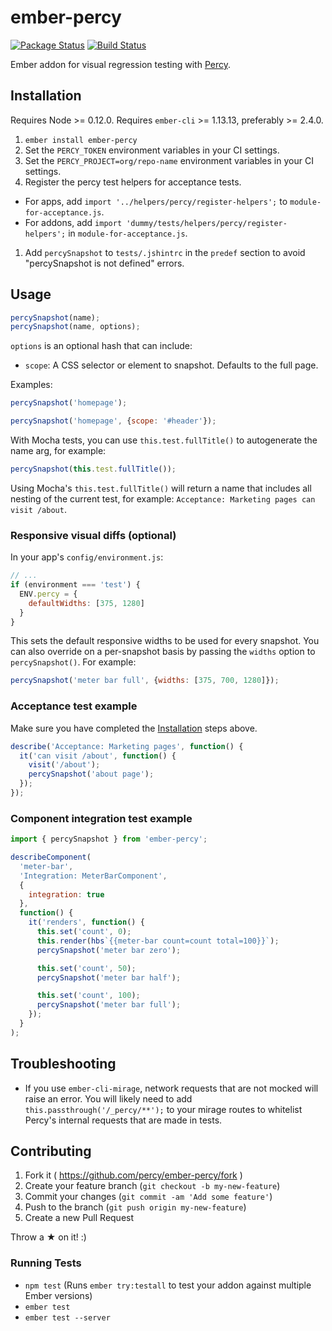 # ember-percy

[![Package Status](https://img.shields.io/npm/v/ember-percy.svg)](https://www.npmjs.com/package/ember-percy)
[![Build Status](https://travis-ci.org/percy/ember-percy.svg?branch=master)](https://travis-ci.org/percy/ember-percy)

Ember addon for visual regression testing with [Percy](https://percy.io).

## Installation

Requires Node >= 0.12.0.
Requires `ember-cli` >= 1.13.13, preferably >= 2.4.0.

1. `ember install ember-percy`
1. Set the `PERCY_TOKEN` environment variables in your CI settings.
1. Set the `PERCY_PROJECT=org/repo-name` environment variables in your CI settings.
1. Register the percy test helpers for acceptance tests.
  * For apps, add `import '../helpers/percy/register-helpers';` to `module-for-acceptance.js`.
  * For addons, add `import 'dummy/tests/helpers/percy/register-helpers';` in `module-for-acceptance.js`.
1. Add `percySnapshot` to `tests/.jshintrc` in the `predef` section to avoid "percySnapshot is not defined" errors.

## Usage

```javascript
percySnapshot(name);
percySnapshot(name, options);
```

`options` is an optional hash that can include:

* `scope`: A CSS selector or element to snapshot. Defaults to the full page.

Examples:

```javascript
percySnapshot('homepage');
```

```javascript
percySnapshot('homepage', {scope: '#header'});
```

With Mocha tests, you can use `this.test.fullTitle()` to autogenerate the name arg, for example:

```javascript
percySnapshot(this.test.fullTitle());
```

Using Mocha's `this.test.fullTitle()` will return a name that includes all nesting of the current
test, for example: `Acceptance: Marketing pages can visit /about`.

### Responsive visual diffs (optional)

In your app's `config/environment.js`:

```javascript
// ...
if (environment === 'test') {
  ENV.percy = {
    defaultWidths: [375, 1280]
  }
}
```

This sets the default responsive widths to be used for every snapshot. You can also override on a
per-snapshot basis by passing the `widths` option to `percySnapshot()`. For example:

```javascript
percySnapshot('meter bar full', {widths: [375, 700, 1280]});
```

### Acceptance test example

Make sure you have completed the [Installation](#installation) steps above.

```javascript
describe('Acceptance: Marketing pages', function() {
  it('can visit /about', function() {
    visit('/about');
    percySnapshot('about page');
  });
});
```

### Component integration test example

```javascript
import { percySnapshot } from 'ember-percy';

describeComponent(
  'meter-bar',
  'Integration: MeterBarComponent',
  {
    integration: true
  },
  function() {
    it('renders', function() {
      this.set('count', 0);
      this.render(hbs`{{meter-bar count=count total=100}}`);
      percySnapshot('meter bar zero');

      this.set('count', 50);
      percySnapshot('meter bar half');

      this.set('count', 100);
      percySnapshot('meter bar full');
    });
  }
);
```

## Troubleshooting

* If you use `ember-cli-mirage`, network requests that are not mocked will raise an error.
  You will likely need to add `this.passthrough('/_percy/**');` to your mirage routes to whitelist
  Percy's internal requests that are made in tests.

## Contributing

1. Fork it ( https://github.com/percy/ember-percy/fork )
2. Create your feature branch (`git checkout -b my-new-feature`)
3. Commit your changes (`git commit -am 'Add some feature'`)
4. Push to the branch (`git push origin my-new-feature`)
5. Create a new Pull Request

Throw a ★ on it! :)

### Running Tests

* `npm test` (Runs `ember try:testall` to test your addon against multiple Ember versions)
* `ember test`
* `ember test --server`
